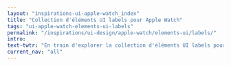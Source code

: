 ```yaml
---
layout: "inspirations-ui-apple-watch_index"
title: "Collection d'éléments UI labels pour Apple Watch"
tags: "ui-apple-watch-elements-ui-labels"
permalink: "/inspirations/ui-design/apple-watch/elements-ui/labels/"
intro:
text-twtr: "En train d'explorer la collection d'éléments UI labels pour Apple Watch – @MagDuWebdesign"
current_nav: "all"
---
```

